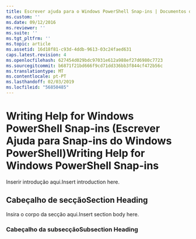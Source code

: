 ```yaml
---
title: Escrever ajuda para o Windows PowerShell Snap-ins | Documentos da Microsoft
ms.custom: ''
ms.date: 09/12/2016
ms.reviewer: ''
ms.suite: ''
ms.tgt_pltfrm: ''
ms.topic: article
ms.assetid: 16d18f81-c93d-4ddb-9613-03c24faed631
caps.latest.revision: 4
ms.openlocfilehash: 627454d029bdc97031e612a988ef27d6980c7723
ms.sourcegitcommit: b6871f21bd666f9cd71dd336bb3f844cf472b56c
ms.translationtype: MT
ms.contentlocale: pt-PT
ms.lasthandoff: 02/03/2019
ms.locfileid: "56850485"
---
```

# <a name="writing-help-for-windows-powershell-snap-ins"></a><span data-ttu-id="e58ac-102">Writing Help for Windows PowerShell Snap-ins (Escrever Ajuda para Snap-ins do Windows PowerShell)</span><span class="sxs-lookup"><span data-stu-id="e58ac-102">Writing Help for Windows PowerShell Snap-ins</span></span>

<span data-ttu-id="e58ac-103">Inserir introdução aqui.</span><span class="sxs-lookup"><span data-stu-id="e58ac-103">Insert introduction here.</span></span>

## <a name="section-heading"></a><span data-ttu-id="e58ac-104">Cabeçalho de secção</span><span class="sxs-lookup"><span data-stu-id="e58ac-104">Section Heading</span></span>

 <span data-ttu-id="e58ac-105">Insira o corpo da secção aqui.</span><span class="sxs-lookup"><span data-stu-id="e58ac-105">Insert section body here.</span></span>

### <a name="subsection-heading"></a><span data-ttu-id="e58ac-106">Cabeçalho da subsecção</span><span class="sxs-lookup"><span data-stu-id="e58ac-106">Subsection Heading</span></span>
